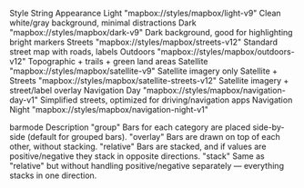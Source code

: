 Style	String	Appearance
Light	"mapbox://styles/mapbox/light-v9"	Clean white/gray background, minimal distractions
Dark	"mapbox://styles/mapbox/dark-v9"	Dark background, good for highlighting bright markers
Streets	"mapbox://styles/mapbox/streets-v12"	Standard street map with roads, labels
Outdoors	"mapbox://styles/mapbox/outdoors-v12"	Topographic + trails + green land areas
Satellite	"mapbox://styles/mapbox/satellite-v9"	Satellite imagery only
Satellite + Streets	"mapbox://styles/mapbox/satellite-streets-v12"	Satellite imagery + street/label overlay
Navigation Day	"mapbox://styles/mapbox/navigation-day-v1"	Simplified streets, optimized for driving/navigation apps
Navigation Night	"mapbox://styles/mapbox/navigation-night-v1"


barmode	Description
"group"	Bars for each category are placed side-by-side (default for grouped bars).
"overlay"	Bars are drawn on top of each other, without stacking.
"relative"	Bars are stacked, and if values are positive/negative they stack in opposite directions.
"stack"	Same as "relative" but without handling positive/negative separately — everything stacks in one direction.